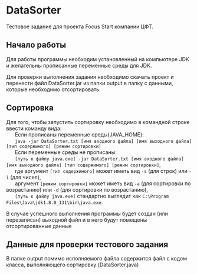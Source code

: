 # DataSorter
Тестовое задание для проекта Focus Start компании ЦФТ.
## Начало работы 
Для работы программы необходим установленный на компьютере JDK и желательны 
прописанные переменные среды для JDK. 
  
Для проверки выполнения задания необходимо скачать проект и перенести файл 
DataSorter.jar из папки output в папку с данными, которые необходимо отсортировать.
## Сортировка
Для того, чтобы запустить сортировку необходимо 
в командной строке ввести команду вида:  
&nbsp;&nbsp;&nbsp;&nbsp;&nbsp;&nbsp;Если прописаны переменные среды(JAVA_HOME):    
&nbsp;&nbsp;&nbsp;&nbsp;&nbsp;&nbsp;`java -jar DataSorter.txt [имя входного файла] [имя выходного файла] [тип содержимого] [режим сортировки]`  
&nbsp;&nbsp;&nbsp;&nbsp;&nbsp;&nbsp;Если переменные среды не прописаны:  
&nbsp;&nbsp;&nbsp;&nbsp;&nbsp;&nbsp;`[путь к файлу java.exe] -jar DataSorter.txt [имя входного файла] [имя выходного файла] [тип содержимого] [режим сортировки]`,  
&nbsp;&nbsp;&nbsp;&nbsp;&nbsp;&nbsp;где аргумент `[тип содержимого]` может иметь вид `-s` (для строк) или `-i` (для чисел),    
&nbsp;&nbsp;&nbsp;&nbsp;&nbsp;&nbsp;аргумент `[режим сортировки]` может иметь вид `-a` (для сортировки по возрастанию) или `-d` (для сортировки по возрастанию),  
&nbsp;&nbsp;&nbsp;&nbsp;&nbsp;&nbsp;`[путь к файлу java.exe]` стандартно выглядит как `C:\Program Files\Java\jdk1.8.0_131\bin\java.exe`.  

В случае успешного выполнения программы будет создан (или перезаписан) выходной файл и в него будут помещены отсортированные данные
 
## Данные для проверки тестового задания
В папке output помимо исполняемого файла содержится файл с кодом класса, выполняющего сортировку (DataSorter.java)
